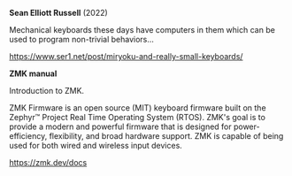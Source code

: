 **Sean Elliott Russell** (2022)

Mechanical keyboards these days have computers in them which can be used to program non-trivial behaviors...

https://www.ser1.net/post/miryoku-and-really-small-keyboards/


**ZMK manual**

Introduction to ZMK.

ZMK Firmware is an open source (MIT) keyboard firmware built on the Zephyr™ Project Real Time Operating System (RTOS). ZMK's goal is to provide a modern and powerful firmware that is designed for power-efficiency, flexibility, and broad hardware support. ZMK is capable of being used for both wired and wireless input devices.

https://zmk.dev/docs
